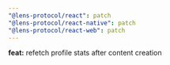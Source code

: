 ```yaml
---
"@lens-protocol/react": patch
"@lens-protocol/react-native": patch
"@lens-protocol/react-web": patch
---
```


**feat:** refetch profile stats after content creation
